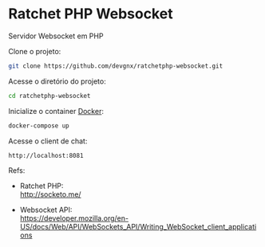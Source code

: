 # Ratchet PHP Websocket

Servidor Websocket em PHP

Clone o projeto:
```sh
git clone https://github.com/devgnx/ratchetphp-websocket.git
```

Acesse o diretório do projeto:
```sh
cd ratchetphp-websocket
```

Inicialize o container [Docker](https://www.docker.com/):
```sh
docker-compose up
```

Acesse o client de chat:
```sh
http://localhost:8081
```

Refs:
- Ratchet PHP:  
  http://socketo.me/

- Websocket API:  
  https://developer.mozilla.org/en-US/docs/Web/API/WebSockets_API/Writing_WebSocket_client_applications

